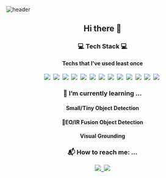 ![header](https://capsule-render.vercel.app/api?type=soft&color=black&text=Junbo%20Jang%20&height=300&fontSize=100&fontColor=ffff)

<h2 align='center'> Hi there 👋 </h2>

<h3 align='center'> 💻 Tech Stack 💻 </h3>
<h4 align='center'> Techs that I've used least once</h4>

<p align='center'>
<img src="https://img.shields.io/badge/Python-3776AB?style=flat-square&logo=Python&logoColor=white"/></a>&nbsp
<img src="https://img.shields.io/badge/TensorFlow-FF6F00?style=flat-square&logo=TensorFlow&logoColor=white"/></a>&nbsp
<img src="https://img.shields.io/badge/Keras-D00000?style=flat-square&logo=Keras&logoColor=white"/></a>&nbsp
<img src="https://img.shields.io/badge/PyTorch-EE4C2C?style=flat-square&logo=PyTorch&logoColor=white"/></a>&nbsp
<img src="https://img.shields.io/badge/PyTorch Lightning-792EE5?style=flat-square&logo=PyTorch Lightning&logoColor=white"/></a>&nbsp
<img src="https://img.shields.io/badge/R-276DC3?style=flat-square&logo=R&logoColor=white"/></a>&nbsp
<img src="https://img.shields.io/badge/MySQL-4479A1?style=flat-square&logo=MySQL&logoColor=white"/></a>&nbsp
<img src="https://img.shields.io/badge/MongoDB-47A248?style=flat-square&logo=MongoDB&logoColor=white"/></a>&nbsp
<img src="https://img.shields.io/badge/HTML5-E34F26?style=flat-square&logo=HTML5&logoColor=white"/></a>&nbsp
<img src="https://img.shields.io/badge/CSS3-1572B6?style=flat-square&logo=CSS3&logoColor=white"/></a>&nbsp
<img src="https://img.shields.io/badge/PHP-777BB4?style=flat-square&logo=PHP&logoColor=white"/></a>&nbsp
<img src="https://img.shields.io/badge/Java-007396?style=flat-square&logo=Java&logoColor=white"/></a>&nbsp
<img src="https://img.shields.io/badge/JavaScript-F7DF1E?style=flat-square&logo=JavaScript&logoColor=white"/></a>&nbsp
</p>

<h3 align='center'> 🌱 I’m currently learning ...</h3>
<h4 align='center'>Small/Tiny Object Detection</h4>
<h4 align='center'>EO/IR Fusion Object Detection</h4>
<h4 align='center'>Visual Grounding</h4>

<h3 align='center'> 📬 How to reach me: ...</h3>
<p align='center'>
  <a href='mailto:datu0615@gmail.com'><img src='https://img.shields.io/badge/-Gmail-critical'>&nbsp
  <a href='mailto:junbo0615@naver.com'><img src='https://img.shields.io/badge/-NAVER-green'><br>
    </p>

    
<!--  ![datu0615's github stats](https://github-readme-stats.vercel.app/api?username=datu0615&show_icons=true&theme=dark)
[![datu0615's github stats](https://github-readme-stats.vercel.app/api/top-langs/?username=datu0615&show_icons=true&hide_border=true&title_color=495057&icon_color=495057&layout=compact&theme=dark)](https://github.com/datu0615)   
    
[![trophy](https://github-profile-trophy.vercel.app/?username=datu0615&theme=onedark)](https://github.com/ryo-ma/github-profile-trophy)     -->
<!--
**datu0615/datu0615** is a ✨ _special_ ✨ repository because its `README.md` (this file) appears on your GitHub profile.

Here are some ideas to get you started:

- 🔭 I’m currently working on ...
- 🌱 I’m currently learning ...
- 👯 I’m looking to collaborate on ...
- 🤔 I’m looking for help with ...
- 💬 Ask me about ...
- 📫 How to reach me: ...
- 😄 Pronouns: ...
- ⚡ Fun fact: ...

<h3 align='center'> 🔭 I’m currently working on ...</h3>
<h4 align='center'> Chung-Ang University Graduate School of AI</h4>
-->
